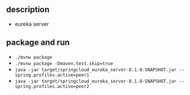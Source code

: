 ## description
* eureka server

## package and run
* `./mvnw package`
* `./mvnw package -Dmaven.test.skip=true`
* `java -jar target/springcloud_eureka_server-0.1.0-SNAPSHOT.jar --spring.profiles.active=peer1`
* `java -jar target/springcloud_eureka_server-0.1.0-SNAPSHOT.jar --spring.profiles.active=peer2`
